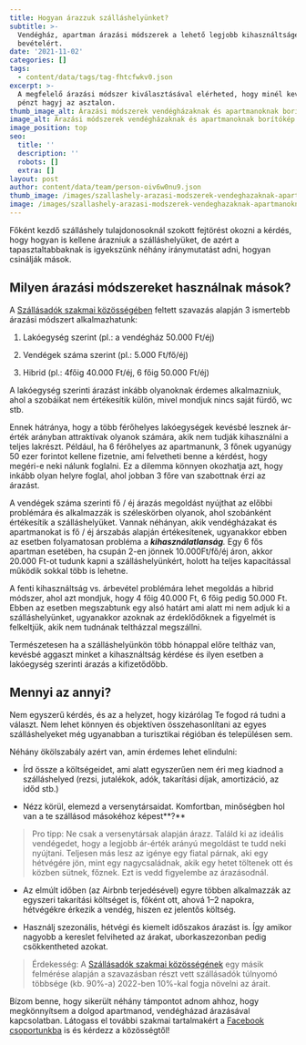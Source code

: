 ```yaml
---
title: Hogyan árazzuk szálláshelyünket?
subtitle: >-
  Vendégház, apartman árazási módszerek a lehető legjobb kihasználtságért és
  bevételért.
date: '2021-11-02'
categories: []
tags:
  - content/data/tags/tag-fhtcfwkv0.json
excerpt: >-
  A megfelelő árazási módszer kiválasztásával elérheted, hogy minél kevesebb
  pénzt hagyj az asztalon.
thumb_image_alt: Árazási módszerek vendégházaknak és apartmanoknak borítókép
image_alt: Árazási módszerek vendégházaknak és apartmanoknak borítókép
image_position: top
seo:
  title: ''
  description: ''
  robots: []
  extra: []
layout: post
author: content/data/team/person-oiv6w0nu9.json
thumb_image: /images/szallashely-arazasi-modszerek-vendeghazaknak-apartmanoknak-hero.png
image: /images/szallashely-arazasi-modszerek-vendeghazaknak-apartmanoknak-hero.png
---
```

Főként kezdő szálláshely tulajdonosoknál szokott fejtörést okozni a kérdés, hogy hogyan is kellene árazniuk a szálláshelyüket, de azért a tapasztaltabbaknak is igyekszünk néhány iránymutatást adni, hogyan csinálják mások.

## Milyen árazási módszereket használnak mások?

A [Szállásadók szakmai közösségében](https://www.facebook.com/groups/szallasadok) feltett szavazás alapján 3 ismertebb árazási módszert alkalmazhatunk:

1.  Lakóegység szerint (pl.: a vendégház 50.000 Ft/éj)

2.  Vendégek száma szerint (pl.: 5.000 Ft/fő/éj)

3.  Hibrid (pl.: 4főig 40.000 Ft/éj, 6 főig 50.000 Ft/éj)

A lakóegység szerinti árazást inkább olyanoknak érdemes alkalmazniuk, ahol a szobáikat nem értékesítik külön, mivel mondjuk nincs saját fürdő, wc stb.

Ennek hátránya, hogy a több férőhelyes lakóegységek kevésbé lesznek ár-érték arányban attraktívak olyanok számára, akik nem tudják kihasználni a teljes lakrészt. Például, ha 6 férőhelyes az apartmanunk, 3 főnek ugyanúgy 50 ezer forintot kellene fizetnie, ami felvetheti benne a kérdést, hogy megéri-e neki nálunk foglalni. Ez a dilemma könnyen okozhatja azt, hogy inkább olyan helyre foglal, ahol jobban 3 főre van szabottnak érzi az árazást.

A vendégek száma szerinti fő / éj árazás megoldást nyújthat az előbbi problémára és alkalmazzák is széleskörben olyanok, ahol szobánként értékesítik a szálláshelyüket. Vannak néhányan, akik vendégházakat és apartmanokat is fő / éj árszabás alapján értékesítenek, ugyanakkor ebben az esetben folyamatosan probléma a ***kihasználatlanság**.* Egy 6 fős apartman esetében, ha csupán 2-en jönnek 10.000Ft/fő/éj áron, akkor 20.000 Ft-ot tudunk kapni a szálláshelyünkért, holott ha teljes kapacitással működik sokkal több is lehetne.

A fenti kihasználtság vs. árbevétel problémára lehet megoldás a hibrid módszer, ahol azt mondjuk, hogy 4 főig 40.000 Ft, 6 főig pedig 50.000 Ft. Ebben az esetben megszabtunk egy alsó határt ami alatt mi nem adjuk ki a szálláshelyünket, ugyanakkor azoknak az érdeklődőknek a figyelmét is felkeltjük, akik nem tudnának teltházzal megszállni.

Természetesen ha a szálláshelyünkön több hónappal előre teltház van, kevésbé aggaszt minket a kihasználtság kérdése és ilyen esetben a lakóegység szerinti árazás a kifizetődőbb.

## Mennyi az annyi?

Nem egyszerű kérdés, és az a helyzet, hogy kizárólag Te fogod rá tudni a választ. Nem lehet könnyen és objektíven összehasonlítani az egyes szálláshelyeket még ugyanabban a turisztikai régióban és településen sem.

Néhány ökölszabály azért van, amin érdemes lehet elindulni:

*   Írd össze a költségeidet, ami alatt egyszerűen nem éri meg kiadnod a szálláshelyed (rezsi, jutalékok, adók, takarítási díjak, amortizáció, az időd stb.)

*   Nézz körül, elemezd a versenytársaidat. Komfortban, minőségben hol van a te szállásod másokéhoz képest**?**

> Pro tipp: Ne csak a versenytársak alapján árazz. Találd ki az ideális vendégedet, hogy a legjobb ár-érték arányú megoldást te tudd neki nyújtani. Teljesen más lesz az igénye egy fiatal párnak, aki egy hétvégére jön, mint egy nagycsaládnak, akik egy hetet töltenek ott és közben sütnek, főznek. Ezt is vedd figyelembe az árazásodnál.

*   Az elmúlt időben (az Airbnb terjedésével) egyre többen alkalmazzák az egyszeri takarítási költséget is, főként ott, ahová 1–2 napokra, hétvégékre érkezik a vendég, hiszen ez jelentős költség.

*   Használj szezonális, hétvégi és kiemelt időszakos árazást is. Így amikor nagyobb a kereslet felviheted az árakat, uborkaszezonban pedig csökkentheted azokat.

> Érdekesség: A [Szállásadók szakmai közösségének](https://www.facebook.com/groups/szallasadok) egy másik felmérése alapján a szavazásban részt vett szállásadók túlnyomó többsége (kb. 90%-a) 2022-ben 10%-kal fogja növelni az árait.

Bízom benne, hogy sikerült néhány támpontot adnom ahhoz, hogy megkönnyítsem a dolgod apartmanod, vendégházad árazásával kapcsolatban. Látogass el további szakmai tartalmakért a [Facebook csoportunkba](https://www.facebook.com/groups/szallasadok) is és kérdezz a közösségtől!
